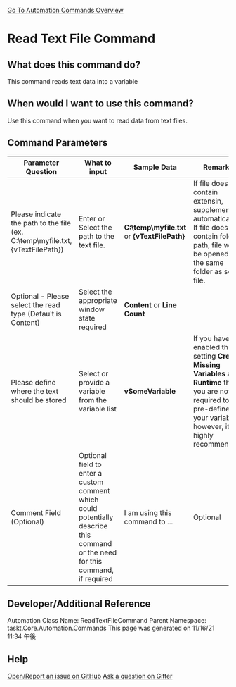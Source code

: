 <!--TITLE: Read Text File Command -->
<!-- SUBTITLE: a command in the Text File Commands group. -->
[Go To Automation Commands Overview](/automation-commands.md)


# Read Text File Command


## What does this command do?
This command reads text data into a variable


## When would I want to use this command?
Use this command when you want to read data from text files.


## Command Parameters
| Parameter Question   	| What to input  	|  Sample Data 	| Remarks  	|
| ---                    | ---               | ---           | ---       |
|Please indicate the path to the file (ex. C:\temp\myfile.txt, {vTextFilePath})|Enter or Select the path to the text file.|**C:\temp\myfile.txt** or **{vTextFilePath}**|If file does not contain extensin, supplement txt automatically.<br>If file does not contain folder path, file will be opened in the same folder as script file.|
|Optional - Please select the read type (Default is Content)|Select the appropriate window state required|**Content** or **Line Count**||
|Please define where the text should be stored|Select or provide a variable from the variable list|**vSomeVariable**|If you have enabled the setting **Create Missing Variables at Runtime** then you are not required to pre-define your variables, however, it is highly recommended.|
|Comment Field (Optional)|Optional field to enter a custom comment which could potentially describe this command or the need for this command, if required|I am using this command to ...|Optional|










## Developer/Additional Reference
Automation Class Name: ReadTextFileCommand
Parent Namespace: taskt.Core.Automation.Commands
This page was generated on 11/16/21 11:34 午後


## Help
[Open/Report an issue on GitHub](https://github.com/saucepleez/taskt/issues/new)
[Ask a question on Gitter](https://gitter.im/taskt-rpa/Lobby)
